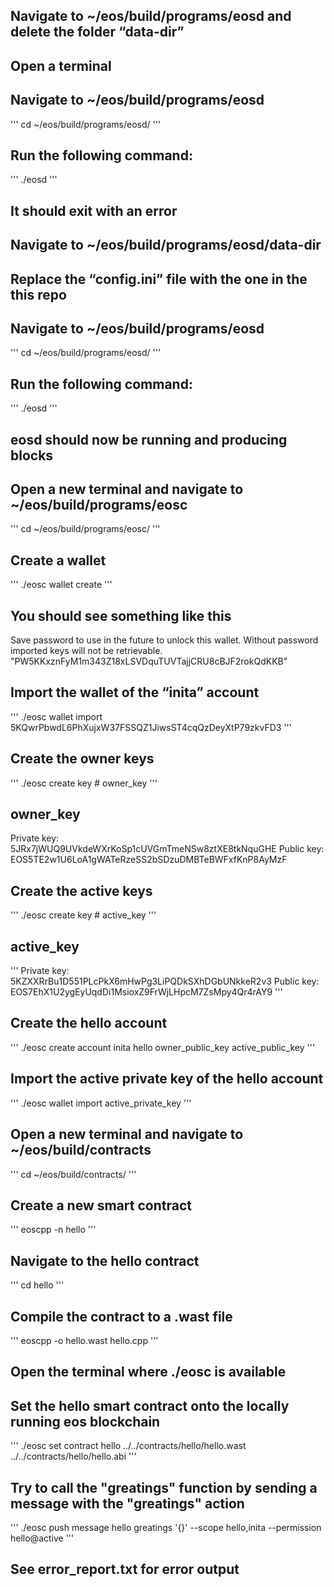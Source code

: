 ## Navigate to ~/eos/build/programs/eosd and delete the folder “data-dir”

## Open a terminal

## Navigate to ~/eos/build/programs/eosd
'''
cd ~/eos/build/programs/eosd/
'''

## Run the following command:
'''
./eosd
'''

## It should exit with an error

## Navigate to ~/eos/build/programs/eosd/data-dir

## Replace the “config.ini” file with the one in the this repo

## Navigate to ~/eos/build/programs/eosd
'''
cd ~/eos/build/programs/eosd/
'''

## Run the following command:
'''
./eosd
'''

## eosd should now be running and producing blocks

## Open a new terminal and navigate to ~/eos/build/programs/eosc
'''
cd ~/eos/build/programs/eosc/
'''

## Create a wallet
'''
./eosc wallet create
'''

## You should see something like this
Save password to use in the future to unlock this wallet.
Without password imported keys will not be retrievable.
"PW5KKxznFyM1m343Z18xLSVDquTUVTajjCRU8cBJF2rokQdKKB"

## Import the wallet of the “inita” account
'''
./eosc wallet import 5KQwrPbwdL6PhXujxW37FSSQZ1JiwsST4cqQzDeyXtP79zkvFD3
'''
       
## Create the owner keys
'''
./eosc create key # owner_key
'''

## owner_key
Private key: 5JRx7jWUQ9UVkdeWXrKoSp1cUVGmTmeNSw8ztXE8tkNquGHE
Public key: EOS5TE2w1U6LoA1gWATeRzeSS2bSDzuDMBTeBWFxfKnP8AyMzF

## Create the active keys
'''
./eosc create key # active_key
'''

## active_key
'''
Private key: 5KZXXRrBu1D551PLcPkX6mHwPg3LiPQDkSXhDGbUNkkeR2v3
Public key: EOS7EhX1U2ygEyUqdDi1MsioxZ9FrWjLHpcM7ZsMpy4Qr4rAY9
'''

## Create the hello account
'''
./eosc create account inita hello owner_public_key active_public_key
'''

## Import the active private key of the hello account
'''
./eosc wallet import active_private_key
'''

## Open a new terminal and navigate to ~/eos/build/contracts
'''
cd ~/eos/build/contracts/
'''

## Create a new smart contract
'''
eoscpp -n hello
'''

## Navigate to the hello contract
'''
cd hello
'''

## Compile the contract to a .wast file
'''
eoscpp -o hello.wast hello.cpp
'''

## Open the terminal where ./eosc is available

## Set the hello smart contract onto the locally running eos blockchain
'''
./eosc set contract hello ../../contracts/hello/hello.wast ../../contracts/hello/hello.abi
'''

## Try to call the "greatings" function by sending a message with the "greatings" action
'''
./eosc push message hello greatings '{}' --scope hello,inita --permission hello@active
'''

## See error_report.txt for error output 